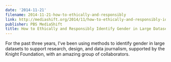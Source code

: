 ```yaml
---
date: '2014-11-21'
filename: 2014-11-21-how-to-ethically-and-responsibly
link: http://mediashift.org/2014/11/how-to-ethically-and-responsibly-identify-gender-in-large-datasets/
publisher: PBS MediaShift
title: How to Ethically and Responsibly Identify Gender in Large Datasets
---
```


For the past three years, I&#8217;ve been using methods to identify gender in large datasets to support research, design, and data journalism, supported by the Knight Foundation, with an amazing group of collaborators.